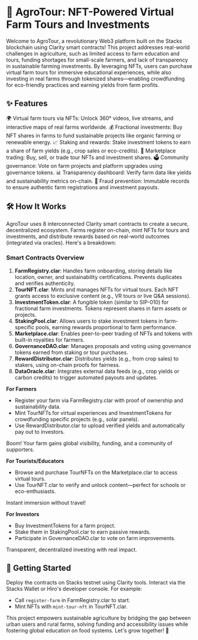 # 🌾 AgroTour: NFT-Powered Virtual Farm Tours and Investments

Welcome to AgroTour, a revolutionary Web3 platform built on the Stacks blockchain using Clarity smart contracts! This project addresses real-world challenges in agriculture, such as limited access to farm education and tours, funding shortages for small-scale farmers, and lack of transparency in sustainable farming investments. By leveraging NFTs, users can purchase virtual farm tours for immersive educational experiences, while also investing in real farms through tokenized shares—enabling crowdfunding for eco-friendly practices and earning yields from farm profits.

## ✨ Features

🌍 Virtual farm tours via NFTs: Unlock 360° videos, live streams, and interactive maps of real farms worldwide.
💰 Fractional investments: Buy NFT shares in farms to fund sustainable projects like organic farming or renewable energy.
📈 Staking and rewards: Stake investment tokens to earn a share of farm yields (e.g., crop sales or eco-credits).
🔄 Marketplace trading: Buy, sell, or trade tour NFTs and investment shares.
🗳️ Community governance: Vote on farm projects and platform upgrades using governance tokens.
📊 Transparency dashboard: Verify farm data like yields and sustainability metrics on-chain.
🚫 Fraud prevention: Immutable records to ensure authentic farm registrations and investment payouts.

## 🛠 How It Works

AgroTour uses 8 interconnected Clarity smart contracts to create a secure, decentralized ecosystem. Farms register on-chain, mint NFTs for tours and investments, and distribute rewards based on real-world outcomes (integrated via oracles). Here's a breakdown:

### Smart Contracts Overview
1. **FarmRegistry.clar**: Handles farm onboarding, storing details like location, owner, and sustainability certifications. Prevents duplicates and verifies authenticity.
2. **TourNFT.clar**: Mints and manages NFTs for virtual tours. Each NFT grants access to exclusive content (e.g., VR tours or live Q&A sessions).
3. **InvestmentToken.clar**: A fungible token (similar to SIP-010) for fractional farm investments. Tokens represent shares in farm assets or projects.
4. **StakingPool.clar**: Allows users to stake investment tokens in farm-specific pools, earning rewards proportional to farm performance.
5. **Marketplace.clar**: Enables peer-to-peer trading of NFTs and tokens with built-in royalties for farmers.
6. **GovernanceDAO.clar**: Manages proposals and voting using governance tokens earned from staking or tour purchases.
7. **RewardDistributor.clar**: Distributes yields (e.g., from crop sales) to stakers, using on-chain proofs for fairness.
8. **DataOracle.clar**: Integrates external data feeds (e.g., crop yields or carbon credits) to trigger automated payouts and updates.

**For Farmers**
- Register your farm via FarmRegistry.clar with proof of ownership and sustainability data.
- Mint TourNFTs for virtual experiences and InvestmentTokens for crowdfunding specific projects (e.g., solar panels).
- Use RewardDistributor.clar to upload verified yields and automatically pay out to investors.

Boom! Your farm gains global visibility, funding, and a community of supporters.

**For Tourists/Educators**
- Browse and purchase TourNFTs on the Marketplace.clar to access virtual tours.
- Use TourNFT.clar to verify and unlock content—perfect for schools or eco-enthusiasts.

Instant immersion without travel!

**For Investors**
- Buy InvestmentTokens for a farm project.
- Stake them in StakingPool.clar to earn passive rewards.
- Participate in GovernanceDAO.clar to vote on farm improvements.

Transparent, decentralized investing with real impact.

## 🚀 Getting Started
Deploy the contracts on Stacks testnet using Clarity tools. Interact via the Stacks Wallet or Hiro's developer console. For example:
- Call `register-farm` in FarmRegistry.clar to start.
- Mint NFTs with `mint-tour-nft` in TourNFT.clar.

This project empowers sustainable agriculture by bridging the gap between urban users and rural farms, solving funding and accessibility issues while fostering global education on food systems. Let's grow together! 🌱